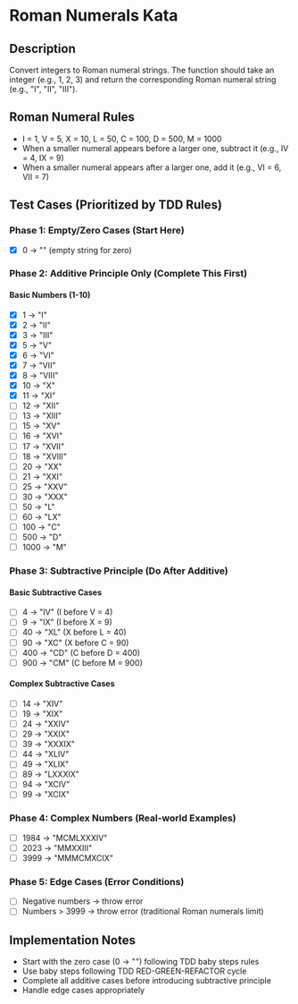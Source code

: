 # Roman Numerals Kata

## Description
Convert integers to Roman numeral strings. The function should take an integer (e.g., 1, 2, 3) and return the corresponding Roman numeral string (e.g., "I", "II", "III").

## Roman Numeral Rules
- I = 1, V = 5, X = 10, L = 50, C = 100, D = 500, M = 1000
- When a smaller numeral appears before a larger one, subtract it (e.g., IV = 4, IX = 9)
- When a smaller numeral appears after a larger one, add it (e.g., VI = 6, VII = 7)

## Test Cases (Prioritized by TDD Rules)

### Phase 1: Empty/Zero Cases (Start Here)
- [x] 0 → "" (empty string for zero)

### Phase 2: Additive Principle Only (Complete This First)
#### Basic Numbers (1-10)
- [x] 1 → "I"
- [x] 2 → "II"
- [x] 3 → "III"
- [x] 5 → "V"
- [x] 6 → "VI"
- [x] 7 → "VII"
- [x] 8 → "VIII"
- [x] 10 → "X"
- [x] 11 → "XI"
- [ ] 12 → "XII"
- [ ] 13 → "XIII"
- [ ] 15 → "XV"
- [ ] 16 → "XVI"
- [ ] 17 → "XVII"
- [ ] 18 → "XVIII"
- [ ] 20 → "XX"
- [ ] 21 → "XXI"
- [ ] 25 → "XXV"
- [ ] 30 → "XXX"
- [ ] 50 → "L"
- [ ] 60 → "LX"
- [ ] 100 → "C"
- [ ] 500 → "D"
- [ ] 1000 → "M"

### Phase 3: Subtractive Principle (Do After Additive)
#### Basic Subtractive Cases
- [ ] 4 → "IV" (I before V = 4)
- [ ] 9 → "IX" (I before X = 9)
- [ ] 40 → "XL" (X before L = 40)
- [ ] 90 → "XC" (X before C = 90)
- [ ] 400 → "CD" (C before D = 400)
- [ ] 900 → "CM" (C before M = 900)

#### Complex Subtractive Cases
- [ ] 14 → "XIV"
- [ ] 19 → "XIX"
- [ ] 24 → "XXIV"
- [ ] 29 → "XXIX"
- [ ] 39 → "XXXIX"
- [ ] 44 → "XLIV"
- [ ] 49 → "XLIX"
- [ ] 89 → "LXXXIX"
- [ ] 94 → "XCIV"
- [ ] 99 → "XCIX"

### Phase 4: Complex Numbers (Real-world Examples)
- [ ] 1984 → "MCMLXXXIV"
- [ ] 2023 → "MMXXIII"
- [ ] 3999 → "MMMCMXCIX"

### Phase 5: Edge Cases (Error Conditions)
- [ ] Negative numbers → throw error
- [ ] Numbers > 3999 → throw error (traditional Roman numerals limit)

## Implementation Notes
- Start with the zero case (0 → "") following TDD baby steps rules
- Use baby steps following TDD RED-GREEN-REFACTOR cycle
- Complete all additive cases before introducing subtractive principle
- Handle edge cases appropriately
